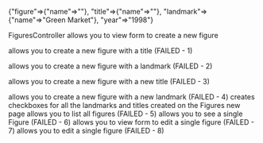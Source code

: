 {"figure"=>{"name"=>""}, "title"=>{"name"=>""}, "landmark"=>{"name"=>"Green Market"}, "year"=>"1998"}


FiguresController
  allows you to view form to create a new figure

  allows you to create a new figure with a title (FAILED - 1)

  allows you to create a new figure with a landmark (FAILED - 2)

  allows you to create a new figure with a new title (FAILED - 3)
  
  allows you to create a new figure with a new landmark (FAILED - 4)
  creates checkboxes for all the landmarks and titles created on the Figures new page
  allows you to list all figures (FAILED - 5)
  allows you to see a single Figure (FAILED - 6)
  allows you to view form to edit a single figure (FAILED - 7)
  allows you to edit a single figure (FAILED - 8)